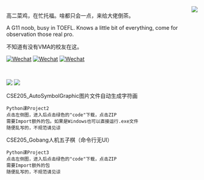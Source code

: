 <img align="right" src="https://github-readme-stats.vercel.app/api?username=SynthesisDu&show_icons=true&theme=tokyonight" />

高二菜鸡，在忙托福。啥都只会一点，来给大佬倒茶。

A G11 noob, busy in TOEFL. Knows a little bit of everything, come for observation those real pro.

不知道有没有VMA的校友在这。

[![Wechat](https://img.shields.io/badge/-VMA%E7%A1%AC%E4%BB%B6%E7%A4%BE-green?style=flat&logo=Wechat&logoColor=white)](https://mp.weixin.qq.com/mp/profile_ext?action=home&__biz=MzI1NDQ4MzIxMg==&scene=124&uin=&key=&devicetype=Windows+10+x64&version=63010043&lang=zh_CN&a8scene=7&fontgear=2)
[![Wechat](https://img.shields.io/badge/-SynthesisDu-green?style=flat&logo=Wechat&logoColor=white)](https://mp.weixin.qq.com/mp/profile_ext?action=home&__biz=MzIxODQ0NzQ1OQ==&scene=124&uin=&key=&devicetype=Windows+10+x64&version=63010043&lang=zh_CN&a8scene=7&fontgear=2)
[![Wechat](https://img.shields.io/badge/-SynRGB-05bfdf?style=flat&logo=Bilibili&logoColor=white)](https://space.bilibili.com/62596542)

<br/>

[![](https://github-readme-stats.vercel.app/api/pin/?username=SynthesisDu&repo=CSE205_AutoSymbolGraphic&theme=tokyonight)](https://github.com/SynthesisDu/CSE205_AutoSymbolGraphic)
[![](https://github-readme-stats.vercel.app/api/pin/?username=SynthesisDu&repo=CSE205_Gobang&theme=tokyonight)](https://github.com/SynthesisDu/CSE205_Gobang)

<div>
CSE205_AutoSymbolGraphic图片文件自动生成字符画
  
```
Python课Project2
点击左侧图，进入后点击绿色的"code"下载，点击ZIP
需要Import额外的包。如果是Windows也可以直接运行.exe文件
随便乱写的，不规范请见谅
```
</div>

<div>
CSE205_Gobang人机五子棋（命令行无UI）
 
```
Python课Project3
点击左侧图，进入后点击绿色的"code"下载，点击ZIP
需要Import额外的包
随便乱写的，不规范请见谅
```
</div>
